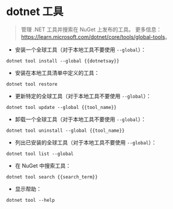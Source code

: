 # dotnet 工具

> 管理 .NET 工具并搜索在 NuGet 上发布的工具。
> 更多信息：<https://learn.microsoft.com/dotnet/core/tools/global-tools>。

- 安装一个全球工具（对于本地工具不要使用 `--global`）：

`dotnet tool install --global {{dotnetsay}}`

- 安装在本地工具清单中定义的工具：

`dotnet tool restore`

- 更新特定的全球工具（对于本地工具不要使用 `--global`）：

`dotnet tool update --global {{tool_name}}`

- 卸载一个全球工具（对于本地工具不要使用 `--global`）：

`dotnet tool uninstall --global {{tool_name}}`

- 列出已安装的全球工具（对于本地工具不要使用 `--global`）：

`dotnet tool list --global`

- 在 NuGet 中搜索工具：

`dotnet tool search {{search_term}}`

- 显示帮助：

`dotnet tool --help`